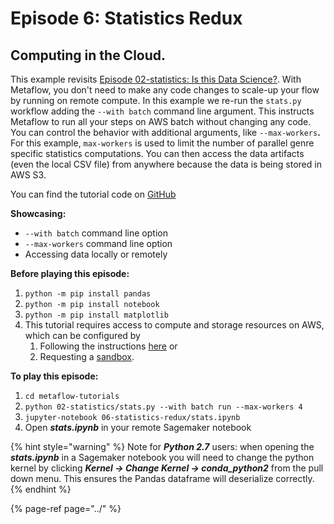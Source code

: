 # Episode 6: Statistics Redux

## Computing in the Cloud.

This example revisits [Episode 02-statistics: Is this Data Science?](../season-1-the-local-experience/episode02.md). With Metaflow, you don't need to make any code changes to scale-up your flow by running on remote compute. In this example we re-run the `stats.py` workflow adding the `--with batch` command line argument. This instructs Metaflow to run all your steps on AWS batch without changing any code. You can control the behavior with additional arguments, like `--max-workers`**.** For this example, `max-workers` is used to limit the number of parallel genre specific statistics computations. You can then access the data artifacts \(even the local CSV file\) from anywhere because the data is being stored in AWS S3.

You can find the tutorial code on [GitHub](https://github.com/Netflix/metaflow/tree/master/metaflow/tutorials/06-statistics-redux)

**Showcasing:**

* `--with batch` command line option
* `--max-workers` command line option
* Accessing data locally or remotely

**Before playing this episode:**

1. `python -m pip install pandas`
2. `python -m pip install notebook`
3. `python -m pip install matplotlib`
4. This tutorial requires access to compute and storage resources on AWS, which can be configured by 
   1. Following the instructions [here](https://admin-docs.metaflow.org/metaflow-on-aws/deployment-guide) or 
   2. Requesting a [sandbox](https://docs.metaflow.org/metaflow-on-aws/metaflow-sandbox).

**To play this episode:**

1. `cd metaflow-tutorials`
2. `python 02-statistics/stats.py --with batch run --max-workers 4`
3. `jupyter-notebook 06-statistics-redux/stats.ipynb`
4. Open _**stats.ipynb**_ in your remote Sagemaker notebook

{% hint style="warning" %}
Note for _**Python 2.7**_ users: when opening the _**stats.ipynb**_ in a Sagemaker notebook you will need to change the python kernel by clicking _**Kernel -&gt; Change Kernel -&gt; conda\_python2**_ from the pull down menu. This ensures the Pandas dataframe will deserialize correctly.
{% endhint %}

{% page-ref page="../" %}

